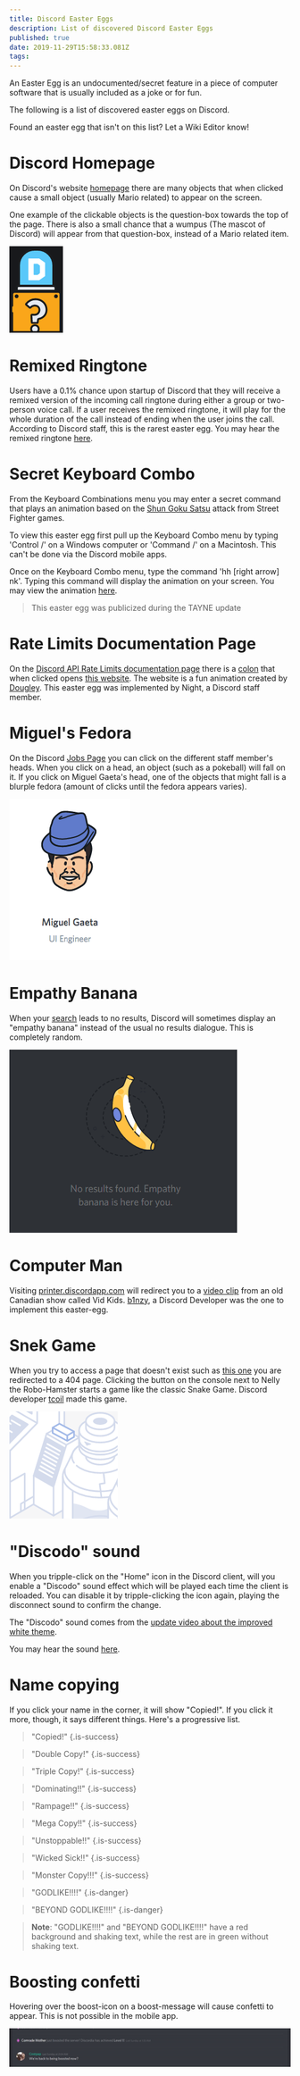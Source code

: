 ```yaml
---
title: Discord Easter Eggs
description: List of discovered Discord Easter Eggs
published: true
date: 2019-11-29T15:58:33.081Z
tags: 
---
```


An Easter Egg is an undocumented/secret feature in a piece of computer software that is usually included as a joke or for fun.

The following is a list of discovered easter eggs on Discord. 

Found an easter egg that isn't on this list? Let a Wiki Editor know! 

# Discord Homepage
On Discord's website [homepage](https://discordapp.com) there are many objects that when clicked cause a small object (usually Mario related) to appear on the screen.

One example of the clickable objects is the question-box towards the top of the page.
There is also a small chance that a wumpus (The mascot of Discord) will appear from that question-box, instead of a Mario related item.

![Button](/uploads/easter-eggs/newbutton.png "A Button on Discord's Homepage that produces an Easter Egg")

# Remixed Ringtone
Users have a 0.1% chance upon startup of Discord that they will receive a remixed version of the incoming call ringtone during either a group or two-person voice call. If a user receives the remixed ringtone, it will play for the whole duration of the call instead of ending when the user joins the call. According to Discord staff, this is the rarest easter egg. You may hear the remixed ringtone [here](https://canary.discordapp.com/assets/b9411af07f154a6fef543e7e442e4da9.mp3).

# Secret Keyboard Combo
From the Keyboard Combinations menu you may enter a secret command that plays an animation based on the [Shun Goku Satsu](
http://streetfighter.wikia.com/wiki/Shun_Goku_Satsu) attack from Street Fighter games.

To view this easter egg first pull up the Keyboard Combo menu by typing 'Control /' on a Windows computer or 'Command /' on a Macintosh. This can't be done via the Discord mobile apps. 

Once on the Keyboard Combo menu, type the command 'hh [right arrow] nk'. Typing this command will display the animation on your screen. You may view the animation [here](/uploads/easter-eggs/keyboard-combo.gif).

> This easter egg was publicized during the TAYNE update

# Rate Limits Documentation Page
On the [Discord API Rate Limits documentation page](https://discordapp.com/developers/docs/topics/rate-limits) there is a [colon](/uploads/easter-eggs/colon.png) that when clicked opens [this website](http://takeb1nzyto.space). The website is a fun animation created by [Dougley](http://dougleyownsthisdomain.takeb1nzyto.space/). This easter egg was implemented by Night, a Discord staff member.

# Miguel's Fedora
On the Discord [Jobs Page](https://discordapp.com/jobs) you can click on the different staff member's heads. When you click on a head, an object (such as a pokeball) will fall on it. If you click on Miguel Gaeta's head, one of the objects that might fall is a blurple fedora (amount of clicks until the fedora appears varies). 

![Miguel](/uploads/easter-eggs/miguel.png "Miguel")

# Empathy Banana
When your [search](/search) leads to no results, Discord will sometimes display an "empathy banana" instead of the usual no results dialogue. This is completely random.

![Banana](/uploads/easter-eggs/banana.png "Banana")

# Computer Man
Visiting [printer.discordapp.com](https://printer.discordapp.com) will redirect you to a [video clip](https://www.youtube.com/watch?v=jeg_TJvkSjg) from an old Canadian show called Vid Kids. [b1nzy](https://twitter.com/b1naryth1ef), a Discord Developer was the one to implement this easter-egg. 

# Snek Game
When you try to access a page that doesn't exist such as [this one](https://discordapp.com/TheDiscordWikisPartnership) you are redirected to a 404 page. Clicking the button on the console next to Nelly the Robo-Hamster starts a game like the classic Snake Game. Discord developer [tcoil](https://twitter.com/t_coil) made this game.

![Console Button](/uploads/easter-eggs/console-button.png "Console Button")

# "Discodo" sound
When you tripple-click on the "Home" icon in the Discord client, will you enable a "Discodo" sound effect which will be played each time the client is reloaded.
You can disable it by tripple-clicking the icon again, playing the disconnect sound to confirm the change.

The "Discodo" sound comes from the [update video about the improved white theme](https://youtube.com/watch?v=BJHZxqyfrqk?t=61).

You may hear the sound [here](https://canary.discordapp.com/assets/773745b4ebae9f47e802724ec33b8a3f.mp3).

# Name copying
If you click your name in the corner, it will show "Copied!". If you click it more, though, it says different things. Here's a progressive list.

> "Copied!"
{.is-success}

> "Double Copy!"
{.is-success}

> "Triple Copy!"
{.is-success}

> "Dominating!!"
{.is-success}

> "Rampage!!"
{.is-success}

> "Mega Copy!!"
{.is-success}

> "Unstoppable!!"
{.is-success}

> "Wicked Sick!!"
{.is-success}

> "Monster Copy!!!"
{.is-success}

> "GODLIKE!!!!"
{.is-danger}

> "BEYOND GODLIKE!!!!"
{.is-danger}


> **Note**:
> "GODLIKE!!!!" and "BEYOND GODLIKE!!!!" have a red background and shaking text, while the rest are in green without shaking text.

# Boosting confetti
Hovering over the boost-icon on a boost-message will cause confetti to appear. This is not possible in the mobile app.

![confetti](/uploads/easter-eggs/boost-confetti.gif "Boost confetti")
